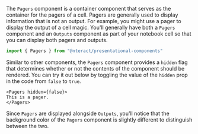 The `Pagers` component is a container component that serves as the container for the pagers of a cell. Pagers are generally used to display information that is not an output. For example, you might use a pager to display the output of a cell magic. You'll generally have both a `Pagers` component and an `Outputs` component as part of your notebook cell so that you can display both pagers and outputs.

```jsx static
import { Pagers } from "@nteract/presentational-components"
```

Similar to other components, the `Pagers`  component provides a `hidden` flag that determines whether or not the contents of the component should be rendered. You can try it out below by toggling the value of the `hidden` prop in the code from `false` to `true`.

```
<Pagers hidden={false}>
This is a pager.
</Pagers>
```

Since `Pagers` are displayed alongside `Outputs`, you'll notice that the background color of the `Pagers` component is slightly different to distinguish between the two.
